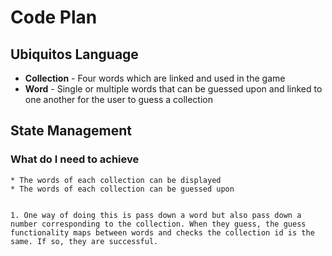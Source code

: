 # Code Plan

## Ubiquitos Language

* **Collection** - Four words which are linked and used in the game
* **Word** - Single or multiple words that can be guessed upon and linked to one another for the user to guess a collection


## State Management

### What do I need to achieve

    * The words of each collection can be displayed
    * The words of each collection can be guessed upon


    1. One way of doing this is pass down a word but also pass down a number corresponding to the collection. When they guess, the guess functionality maps between words and checks the collection id is the same. If so, they are successful.